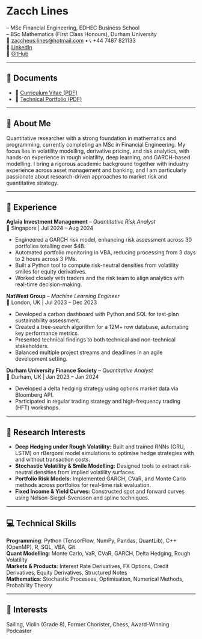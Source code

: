 # Zacch Lines

– MSc Financial Engineering, EDHEC Business School  
– BSc Mathematics (First Class Honours), Durham University  
📧 zaccheus.lines@hotmail.com • 📞 +44 7487 821133  
🔗 [LinkedIn](https://www.linkedin.com/in/zacch-lines/)  
🔗 [GitHub](https://github.com/zaccheus-lines/)

---

## 📄 Documents

- 📌 [Curriculum Vitae (PDF)](./docs/Zacch_Lines_CV.pdf)
- 📎 [Technical Portfolio (PDF)](./docs/Zacch_Lines_Technical_Portfolio.pdf)

---

## 👋 About Me

Quantitative researcher with a strong foundation in mathematics and programming, currently completing an MSc in Financial Engineering. My focus lies in volatility modelling, derivative pricing, and risk analytics, with hands-on experience in rough volatility, deep learning, and GARCH-based modelling. I bring a rigorous academic background together with industry experience across asset management and banking, and I am particularly passionate about research-driven approaches to market risk and quantitative strategy.

---

## 💼 Experience

**Aglaia Investment Management** – *Quantitative Risk Analyst*  
📍 Singapore | Jul 2024 – Aug 2024  
- Engineered a GARCH risk model, enhancing risk assessment across 30 portfolios totalling over $4B.  
- Automated portfolio monitoring in VBA, reducing processing from 3 days to 2 hours across 3 PMs.  
- Built a Python tool to compute risk-neutral densities from volatility smiles for equity derivatives.  
- Worked closely with traders and the risk team to align analytics with real-time decision-making.  

**NatWest Group** – *Machine Learning Engineer*  
📍 London, UK | Jul 2023 – Dec 2023  
- Developed a carbon dashboard with Python and SQL for test-plan sustainability assessment.  
- Created a tree-search algorithm for a 12M+ row database, automating key performance metrics.  
- Presented technical findings to both technical and non-technical stakeholders.  
- Balanced multiple project streams and deadlines in an agile development setting.  

**Durham University Finance Society** – *Quantitative Analyst*  
📍 Durham, UK | Jan 2023 – Jan 2024  
- Developed a delta hedging strategy using options market data via Bloomberg API.  
- Participated in regular trading strategy and high-frequency trading (HFT) workshops.  

---

## 🧠 Research Interests

- **Deep Hedging under Rough Volatility:** Built and trained RNNs (GRU, LSTM) on rBergomi model simulations to optimise hedge strategies with and without transaction costs.  
- **Stochastic Volatility & Smile Modelling:** Designed tools to extract risk-neutral densities from implied volatility surfaces.  
- **Portfolio Risk Models:** Implemented GARCH, CVaR, and Monte Carlo methods across portfolios for real-time risk evaluation.  
- **Fixed Income & Yield Curves:** Constructed spot and forward curves using Nelson-Siegel-Svensson and spline techniques.

---

## 💻 Technical Skills

**Programming**: Python (TensorFlow, NumPy, Pandas, QuantLib), C++ (OpenMP), R, SQL, VBA, Git  
**Quant Modelling**: Monte Carlo, VaR, CVaR, GARCH, Delta Hedging, Rough Volatility  
**Markets & Products**: Interest Rate Derivatives, FX Options, Credit Derivatives, Equity Derivatives, Structured Notes  
**Mathematics**: Stochastic Processes, Optimisation, Numerical Methods, Probability Theory

---

## 🎻 Interests

Sailing, Violin (Grade 8), Former Chorister, Chess, Award-Winning Podcaster
